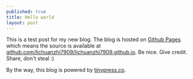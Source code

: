 ```yaml
---
published: true
title: Hello world
layout: post
---
```

This is a test post for my new blog. The blog is hosted on [Github Pages](http://pages.github.com/) which means the source is available at [github.com/lichuanzhi7909/lichuanzhi7909.github.io](http://github.com/lichuanzhi7909/lichuanzhi7909.github.io). Be nice. Give credit. Share, don't steal :)

By the way, this blog is powered by [tinypress.co](https://tinypress.co).